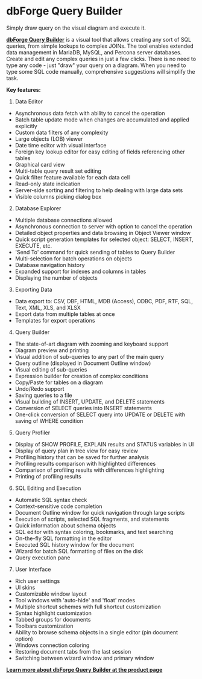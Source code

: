 # dbForge Query Builder

Simply draw query on the visual diagram and execute it.

[<strong>dbForge Query Builder</strong>](https://www.devart.com/dbforge/mysql/querybuilder/) is a visual tool that allows creating any sort of SQL queries, from simple lookups to complex JOINs. The tool enables extended data management in MariaDB, MySQL, and Percona server databases. Create and edit any complex queries in just a few clicks. There is no need to type any code - just "draw" your query on a diagram. When you need to type some SQL code manually, comprehensive suggestions will simplify the task.

<strong>Key features:</strong>

1. Data Editor

- Asynchronous data fetch with ability to cancel the operation
- Batch table update mode when changes are accumulated and applied explicitly
- Custom data filters of any complexity
- Large objects (LOB) viewer
- Date time editor with visual interface
- Foreign key lookup editor for easy editing of fields referencing other tables
- Graphical card view
- Multi-table query result set editing
- Quick filter feature available for each data cell
- Read-only state indication
- Server-side sorting and filtering to help dealing with large data sets
- Visible columns picking dialog box

2. Database Explorer

- Multiple database connections allowed
- Asynchronous connection to server with option to cancel the operation
- Detailed object properties and data browsing in Object Viewer window
- Quick script generation templates for selected object: SELECT, INSERT, EXECUTE, etc.
- 'Send To' command for quick sending of tables to Query Builder
- Multi-selection for batch operations on objects
- Database navigation history
- Expanded support for indexes and columns in tables
- Displaying the number of objects

3. Exporting Data

- Data export to: CSV, DBF, HTML, MDB (Access), ODBC, PDF, RTF, SQL, Text, XML, XLS, and XLSX
- Export data from multiple tables at once
- Templates for export operations

4. Query Builder

- The state-of-art diagram with zooming and keyboard support
- Diagram preview and printing
- Visual addition of sub-queries to any part of the main query
- Query outline (displayed in Document Outline window)
- Visual editing of sub-queries
- Expression builder for creation of complex conditions
- Copy/Paste for tables on a diagram
- Undo/Redo support
- Saving queries to a file
- Visual building of INSERT, UPDATE, and DELETE statements
- Conversion of SELECT queries into INSERT statements
- One-click conversion of SELECT query into UPDATE or DELETE with saving of WHERE condition

5. Query Profiler

- Display of SHOW PROFILE, EXPLAIN results and STATUS variables in UI
- Display of query plan in tree view for easy review
- Profiling history that can be saved for further analysis
- Profiling results comparison with highlighted differences
- Comparison of profiling results with differences highlighting
- Printing of profiling results

6. SQL Editing and Execution

- Automatic SQL syntax check
- Context-sensitive code completion
- Document Outline window for quick navigation through large scripts
- Execution of scripts, selected SQL fragments, and statements
- Quick information about schema objects
- SQL editor with syntax coloring, bookmarks, and text searching
- On-the-fly SQL formatting in the editor
- Executed SQL history window for the document
- Wizard for batch SQL formatting of files on the disk
- Query execution pane

7. User Interface

- Rich user settings
- UI skins
- Customizable window layout
- Tool windows with 'auto-hide' and 'float' modes
- Multiple shortcut schemes with full shortcut customization
- Syntax highlight customization
- Tabbed groups for documents
- Toolbars customization
- Ability to browse schema objects in a single editor (pin document option)
- Windows connection coloring
- Restoring document tabs from the last session
- Switching between wizard window and primary window

[<strong>Learn more about dbForge Query Builder at the product page</strong>](https://www.devart.com/dbforge/mysql/querybuilder/)